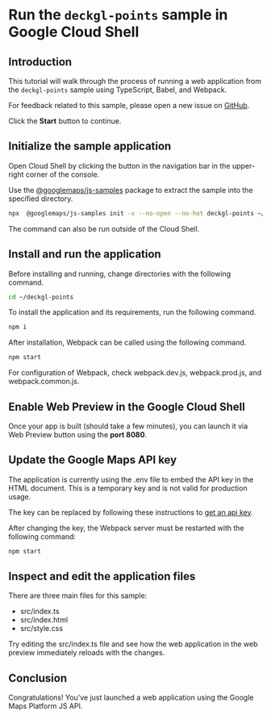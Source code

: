 # Run the `deckgl-points` sample in Google Cloud Shell

<walkthrough-tutorial-duration duration="10"/>

## Introduction

This tutorial will walk through the process of running a web application from
the `deckgl-points` sample using TypeScript, Babel, and Webpack.

For feedback related to this sample, please open a new issue on
[GitHub](https://github.com/googlemaps/js-samples/issues).

Click the **Start** button to continue.

## Initialize the sample application

Open Cloud Shell by clicking the
<walkthrough-cloud-shell-icon></walkthrough-cloud-shell-icon> button in the
navigation bar in the upper-right corner of the console.

Use the [@googlemaps/js-samples](https://www.npmjs.com/package/@googlemaps/js-samples) package to
extract the sample into the specified directory.

```bash
npx  @googlemaps/js-samples init -v --no-open --no-hot deckgl-points ~/deckgl-points
```

The command can also be run outside of the Cloud Shell.

## Install and run the application

Before installing and running, change directories with the following command.

```bash
cd ~/deckgl-points
```

To install the application and its requirements, run the following command.

```bash
npm i
```

After installation, Webpack can be called using the following command.

```bash
npm start
```

For configuration of Webpack, check
<walkthrough-editor-open-file filePath="deckgl-points/webpack.dev.js">webpack.dev.js</walkthrough-editor-open-file>,
<walkthrough-editor-open-file filePath="deckgl-points/webpack.prod.js">webpack.prod.js</walkthrough-editor-open-file>,
and
<walkthrough-editor-open-file filePath="deckgl-points/webpack.common.js">webpack.common.js</walkthrough-editor-open-file>.

## Enable Web Preview in the Google Cloud Shell

Once your app is built (should take a few minutes), you can launch it via
<walkthrough-spotlight-pointer target="cloudshell" spotlightId="devshell-web-preview-button">Web
Preview button</walkthrough-spotlight-pointer> using the **port 8080**.

## Update the Google Maps API key

The application is currently using the
<walkthrough-editor-open-file filePath="deckgl-points/.env">.env</walkthrough-editor-open-file>
file to embed the API key in the HTML document. This is a temporary key and is
not valid for production usage.

The key can be replaced by following these instructions to
[get an api key](https://developers.google.com/maps/documentation/javascript/get-api-key).

After changing the key, the Webpack server must be restarted with the following
command:

```bash
npm start
```

## Inspect and edit the application files

There are three main files for this sample:

*   <walkthrough-editor-open-file filePath="deckgl-points/src/index.ts">src/index.ts</walkthrough-editor-open-file>
*   <walkthrough-editor-open-file filePath="deckgl-points/src/index.html">src/index.html</walkthrough-editor-open-file>
*   <walkthrough-editor-open-file filePath="deckgl-points/src/style.css">src/style.css</walkthrough-editor-open-file>

Try editing the <walkthrough-editor-open-file filePath="deckgl-points/src/index.ts">src/index.ts</walkthrough-editor-open-file> file and see how the web application in the web preview immediately reloads with the changes.

## Conclusion

<walkthrough-conclusion-trophy></walkthrough-conclusion-trophy>

Congratulations! You've just launched a web application using the Google Maps
Platform JS API.
